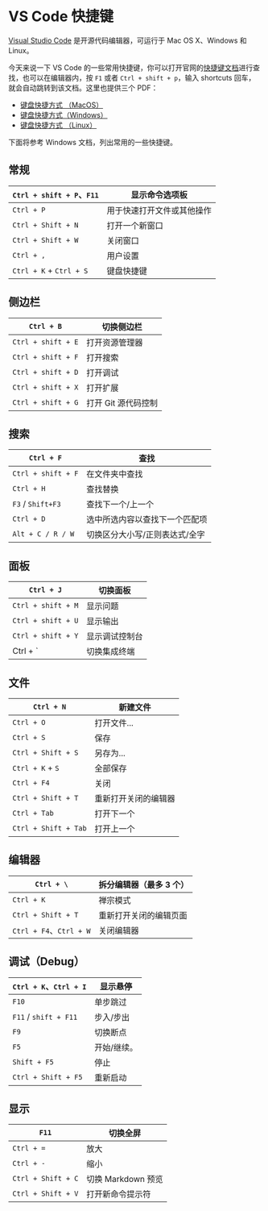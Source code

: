# VS Code 快捷键

[Visual Studio Code](https://code.visualstudio.com/) 是开源代码编辑器，可运行于 Mac OS X、Windows 和 Linux。

今天来说一下 VS Code 的一些常用快捷键，你可以打开官网的[快捷键文档](https://code.visualstudio.com/docs/getstarted/keybindings)进行查找，也可以在编辑器内，按 `F1` 或者 `Ctrl + shift + p`，输入 shortcuts 回车，就会自动跳转到该文档。这里也提供三个 PDF：

- [键盘快捷方式 （MacOS）](https://code.visualstudio.com/shortcuts/keyboard-shortcuts-macos.pdf)
- [键盘快捷方式（Windows）](https://code.visualstudio.com/shortcuts/keyboard-shortcuts-windows.pdf)
- [键盘快捷方式 （Linux）](https://code.visualstudio.com/shortcuts/keyboard-shortcuts-linux.pdf)

下面将参考 Windows 文档，列出常用的一些快捷键。

## 常规

| `Ctrl + shift + P`、`F11` | 显示命令选项板             |
| ------------------------- | -------------------------- |
| `Ctrl + P`                | 用于快速打开文件或其他操作 |
| `Ctrl + Shift + N`        | 打开一个新窗口             |
| `Ctrl + Shift + W`        | 关闭窗口                   |
| `Ctrl + ,`                | 用户设置                   |
| `Ctrl + K` + `Ctrl + S`   | 键盘快捷键                 |

## 侧边栏

| `Ctrl + B`         | 切换侧边栏          |
| ------------------ | ------------------- |
| `Ctrl + shift + E` | 打开资源管理器      |
| `Ctrl + shift + F` | 打开搜索            |
| `Ctrl + shift + D` | 打开调试            |
| `Ctrl + shift + X` | 打开扩展            |
| `Ctrl + shift + G` | 打开 Git 源代码控制 |

## 搜索

| `Ctrl + F`         | 查找                           |
| ------------------ | ------------------------------ |
| `Ctrl + shift + F` | 在文件夹中查找                 |
| `Ctrl + H`         | 查找替换                       |
| `F3` / `Shift+F3`  | 查找下一个/上一个              |
| `Ctrl + D`         | 选中所选内容以查找下一个匹配项 |
| `Alt + C / R / W`  | 切换区分大小写/正则表达式/全字 |

## 面板

| `Ctrl + J`         | 切换面板       |
| ------------------ | -------------- |
| `Ctrl + shift + M` | 显示问题       |
| `Ctrl + shift + U` | 显示输出       |
| `Ctrl + shift + Y` | 显示调试控制台 |
| Ctrl + `           | 切换集成终端   |

## 文件

| `Ctrl + N`           | 新建文件             |
| -------------------- | -------------------- |
| `Ctrl + O`           | 打开文件...          |
| `Ctrl + S`           | 保存                 |
| `Ctrl + Shift + S`   | 另存为...            |
| `Ctrl + K` + `S`     | 全部保存             |
| `Ctrl + F4`          | 关闭                 |
| `Ctrl + Shift + T`   | 重新打开关闭的编辑器 |
| `Ctrl + Tab`         | 打开下一个           |
| `Ctrl + Shift + Tab` | 打开上一个           |

## 编辑器

| `Ctrl + \`              | 拆分编辑器（最多 3 个） |
| ----------------------- | ----------------------- |
| `Ctrl + K`              | 禅宗模式                |
| `Ctrl + Shift + T`      | 重新打开关闭的编辑页面  |
| `Ctrl + F4`、`Ctrl + W` | 关闭编辑器              |

## 调试（Debug）

| `Ctrl + K`、`Ctrl + I` | 显示悬停    |
| ---------------------- | ----------- |
| `F10`                  | 单步跳过    |
| `F11` / `shift + F11`  | 步入/步出   |
| `F9`                   | 切换断点    |
| `F5`                   | 开始/继续。 |
| `Shift + F5`           | 停止        |
| `Ctrl + Shift + F5`    | 重新启动    |

## 显示

| `F11`              | 切换全屏           |
| ------------------ | ------------------ |
| `Ctrl + =`         | 放大               |
| `Ctrl + -`         | 缩小               |
| `Ctrl + Shift + C` | 切换 Markdown 预览 |
| `Ctrl + Shift + V` | 打开新命令提示符   |
